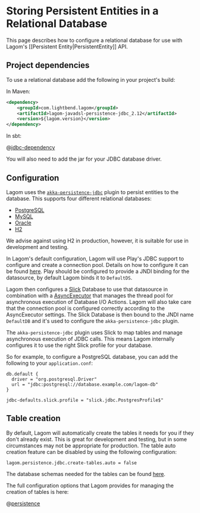 # Storing Persistent Entities in a Relational Database

This page describes how to configure a relational database for use with Lagom's [[Persistent Entity|PersistentEntity]] API.

## Project dependencies

To use a relational database add the following in your project's build:

In Maven:

```xml
<dependency>
    <groupId>com.lightbend.lagom</groupId>
    <artifactId>lagom-javadsl-persistence-jdbc_2.12</artifactId>
    <version>${lagom.version}</version>
</dependency>
```

In sbt:

@[jdbc-dependency](code/build-cluster.sbt)

You will also need to add the jar for your JDBC database driver.

## Configuration

Lagom uses the [`akka-persistence-jdbc`](https://github.com/dnvriend/akka-persistence-jdbc) plugin to persist entities to the database.  This supports four different relational databases:

* [PostgreSQL](https://www.postgresql.org/)
* [MySQL](https://www.mysql.com/)
* [Oracle](https://www.oracle.com/database/index.html)
* [H2](https://www.h2database.com/)

We advise against using H2 in production, however, it is suitable for use in development and testing.


In Lagom's default configuration, Lagom will use Play's JDBC support to configure and create a connection pool. Details on how to configure it can be found [here](https://www.playframework.com/documentation/2.6.x/JavaDatabase). Play should be configured to provide a JNDI binding for the datasource, by default Lagom binds it to `DefaultDS`.

Lagom then configures a [Slick](http://slick.lightbend.com/) Database to use that datasource in combination with a [AsyncExecutor](http://slick.lightbend.com/doc/3.2.1/api/index.html#slick.util.AsyncExecutor) that manages the thread pool for asynchronous execution of Database I/O Actions. Lagom will also take care that the connection pool is configured correctly according to the AsyncExecutor settings. The Slick Database is then bound to the JNDI name `DefaultDB` and it's used to configure the `akka-persistence-jdbc` plugin.

The `akka-persistence-jdbc` plugin uses Slick to map tables and manage asynchronous execution of JDBC calls. This means Lagom internally configures it to use the right Slick profile for your database.

So for example, to configure a PostgreSQL database, you can add the following to your `application.conf`:

```
db.default {
  driver = "org.postgresql.Driver"
  url = "jdbc:postgresql://database.example.com/lagom-db"
}

jdbc-defaults.slick.profile = "slick.jdbc.PostgresProfile$"
```

## Table creation

By default, Lagom will automatically create the tables it needs for you if they don't already exist.  This is great for development and testing, but in some circumstances may not be appropriate for production.  The table auto creation feature can be disabled by using the following configuration:

```
lagom.persistence.jdbc.create-tables.auto = false
```

The database schemas needed for the tables can be found [here](https://github.com/dnvriend/akka-persistence-jdbc/tree/v2.6.8/src/test/resources/schema).

The full configuration options that Lagom provides for managing the creation of tables is here:

@[persistence](../../../../../persistence-jdbc/core/src/main/resources/reference.conf)
